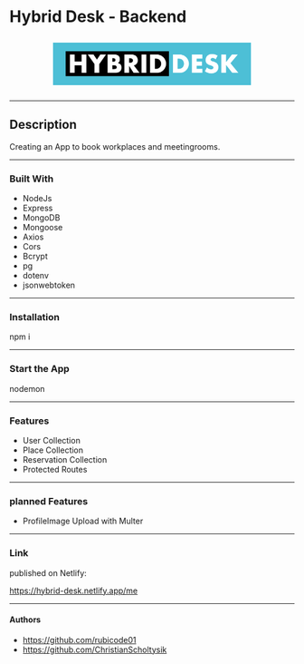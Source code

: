 # Hybrid Desk - Backend

<div align="center">  
<img style="margin: 10px" src="https://github.com/ChristianScholtysik/hybrid-desk/blob/master/src/components/img/HybridDesk_title.png" alt="Hybrid Desk App" height="75" />  
</div>  


------------

## Description
Creating an App to book workplaces and meetingrooms. 

------------

### Built With
- NodeJs
- Express
- MongoDB
- Mongoose
- Axios
- Cors
- Bcrypt
- pg
- dotenv
- jsonwebtoken

------------

### Installation
npm i 

------------

### Start the App
nodemon

------------

### Features
- User Collection
- Place Collection
- Reservation Collection
- Protected Routes

------------

### planned Features
- ProfileImage Upload with Multer

------------

### Link
published on Netlify:

https://hybrid-desk.netlify.app/me

------------

#### Authors

- https://github.com/rubicode01
- https://github.com/ChristianScholtysik
